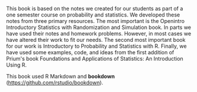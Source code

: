 This book is based on the notes we created for our students as part of a one semester course on probability and statistics. We developed these notes from three primary resources. The most important is the Openintro Introductory Statistics with Randomization and Simulation book. In parts we have used their notes and homework problems. However, in most cases we have altered their work to fit our needs. The second most important book for our work is Introductory to Probability and Statistics with R. Finally, we have used some examples, code, and ideas from the first addition of Prium's book Foundations and Applications of Statistics: An Introduction Using R.

This book used R Markdown and **bookdown** (https://github.com/rstudio/bookdown). 
